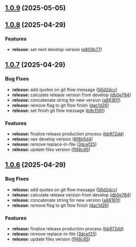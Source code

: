 ## [1.0.9](https://github.com/seicifarre/release-config/compare/v1.0.8...v1.0.9) (2025-05-05)



## [1.0.8](https://github.com/seicifarre/release-config/compare/1.0.7...1.0.8) (2025-04-29)


### Features

* **release:** set next develop version ([e803b77](https://github.com/seicifarre/release-config/commit/e803b77b21a75e206269c3388446a75af6ca3d65))



## [1.0.7](https://github.com/seicifarre/release-config/compare/v1.0.5...v1.0.7) (2025-04-29)


### Bug Fixes

* **release:** add quotes on git flow message ([56d2dcc](https://github.com/seicifarre/release-config/commit/56d2dcc9ee513aa4e76e881f01224e8031873d5b))
* **release:** calculate release version from develop ([db0e784](https://github.com/seicifarre/release-config/commit/db0e78489719c1ed32144030e631d8d4315574e3))
* **release:** concatenate string for new version ([a86181f](https://github.com/seicifarre/release-config/commit/a86181fb5c2c0a01e730fd53042e49b8123eb566))
* **release:** remove flag to git flow finish ([dac1d26](https://github.com/seicifarre/release-config/commit/dac1d2690644581e190645eb7f9335f5f1e7afeb))
* **release:** set finish git flow message ([b9cf56f](https://github.com/seicifarre/release-config/commit/b9cf56f763f754060d10cd55f872319511e01e6a))


### Features

* **release:** finalice release production process ([bb972dd](https://github.com/seicifarre/release-config/commit/bb972dd45987a0722aa62d1581f0ba480792855e))
* **release:** nex develop version ([6f8b5d4](https://github.com/seicifarre/release-config/commit/6f8b5d42bc54aa93927c32a804ac3f1b229a08d2))
* **release:** remove replace-in-file ([3dcef25](https://github.com/seicifarre/release-config/commit/3dcef25f9073fa31145973d17f01cde46a207a5d))
* **release:** update files version ([ff48c65](https://github.com/seicifarre/release-config/commit/ff48c6591f9988d66c407858c074b42c4828e2e1))



## [1.0.6](https://github.com/seicifarre/release-config/compare/v1.0.5...v1.0.6) (2025-04-29)


### Bug Fixes

* **release:** add quotes on git flow message ([56d2dcc](https://github.com/seicifarre/release-config/commit/56d2dcc9ee513aa4e76e881f01224e8031873d5b))
* **release:** calculate release version from develop ([db0e784](https://github.com/seicifarre/release-config/commit/db0e78489719c1ed32144030e631d8d4315574e3))
* **release:** concatenate string for new version ([a86181f](https://github.com/seicifarre/release-config/commit/a86181fb5c2c0a01e730fd53042e49b8123eb566))
* **release:** remove flag to git flow finish ([dac1d26](https://github.com/seicifarre/release-config/commit/dac1d2690644581e190645eb7f9335f5f1e7afeb))


### Features

* **release:** finalice release production process ([bb972dd](https://github.com/seicifarre/release-config/commit/bb972dd45987a0722aa62d1581f0ba480792855e))
* **release:** remove replace-in-file ([3dcef25](https://github.com/seicifarre/release-config/commit/3dcef25f9073fa31145973d17f01cde46a207a5d))
* **release:** update files version ([ff48c65](https://github.com/seicifarre/release-config/commit/ff48c6591f9988d66c407858c074b42c4828e2e1))



